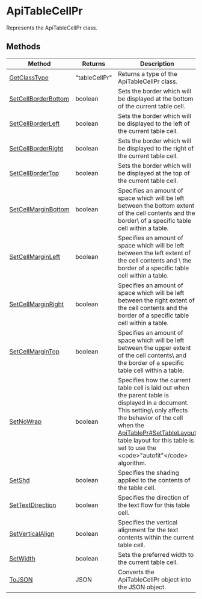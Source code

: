 # ApiTableCellPr

Represents the ApiTableCellPr class.


## Methods

| Method | Returns | Description |
| ------ | ------- | ----------- |
| [GetClassType](./Methods/GetClassType.md) | "tableCellPr" | Returns a type of the ApiTableCellPr class. |
| [SetCellBorderBottom](./Methods/SetCellBorderBottom.md) | boolean | Sets the border which will be displayed at the bottom of the current table cell. |
| [SetCellBorderLeft](./Methods/SetCellBorderLeft.md) | boolean | Sets the border which will be displayed to the left of the current table cell. |
| [SetCellBorderRight](./Methods/SetCellBorderRight.md) | boolean | Sets the border which will be displayed to the right of the current table cell. |
| [SetCellBorderTop](./Methods/SetCellBorderTop.md) | boolean | Sets the border which will be displayed at the top of the current table cell. |
| [SetCellMarginBottom](./Methods/SetCellMarginBottom.md) | boolean | Specifies an amount of space which will be left between the bottom extent of the cell contents and the border\ of a specific table cell within a table. |
| [SetCellMarginLeft](./Methods/SetCellMarginLeft.md) | boolean | Specifies an amount of space which will be left between the left extent of the cell contents and \ the border of a specific table cell within a table. |
| [SetCellMarginRight](./Methods/SetCellMarginRight.md) | boolean | Specifies an amount of space which will be left between the right extent of the cell contents and the border of a specific table cell within a table. |
| [SetCellMarginTop](./Methods/SetCellMarginTop.md) | boolean | Specifies an amount of space which will be left between the upper extent of the cell contents\ and the border of a specific table cell within a table. |
| [SetNoWrap](./Methods/SetNoWrap.md) | boolean | Specifies how the current table cell is laid out when the parent table is displayed in a document. This setting\ only affects the behavior of the cell when the [ApiTablePr#SetTableLayout](../ApiTablePr/Methods/SetTableLayout.md) table layout for this table is set to use the &lt;code&gt;"autofit"&lt;/code&gt; algorithm. |
| [SetShd](./Methods/SetShd.md) | boolean | Specifies the shading applied to the contents of the table cell. |
| [SetTextDirection](./Methods/SetTextDirection.md) | boolean | Specifies the direction of the text flow for this table cell. |
| [SetVerticalAlign](./Methods/SetVerticalAlign.md) | boolean | Specifies the vertical alignment for the text contents within the current table cell. |
| [SetWidth](./Methods/SetWidth.md) | boolean | Sets the preferred width to the current table cell. |
| [ToJSON](./Methods/ToJSON.md) | JSON | Converts the ApiTableCellPr object into the JSON object. |
